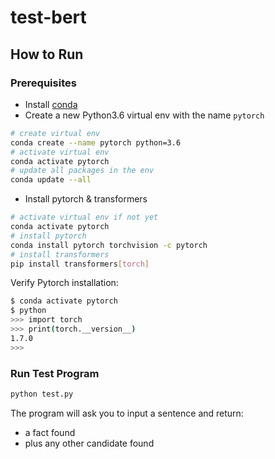# test-bert

## How to Run

### Prerequisites

- Install [conda](https://docs.conda.io/projects/conda/en/4.6.1/user-guide/install/index.html)
- Create a new Python3.6 virtual env with the name `pytorch`

```bash
# create virtual env
conda create --name pytorch python=3.6
# activate virtual env
conda activate pytorch
# update all packages in the env
conda update --all 
```

- Install pytorch & transformers

```bash
# activate virtual env if not yet
conda activate pytorch
# install pytorch
conda install pytorch torchvision -c pytorch
# install transformers
pip install transformers[torch]
```

Verify Pytorch installation:

```bash
$ conda activate pytorch
$ python
>>> import torch 
>>> print(torch.__version__) 
1.7.0
>>>
```

### Run Test Program

```bash
python test.py
```

The program will ask you to input a sentence and return:
- a fact found 
- plus any other candidate found
